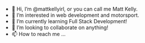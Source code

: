 - 👋 Hi, I’m @mattkellyirl, or you can call me Matt Kelly.
- 👀 I’m interested in web development and motorsport.
- 🌱 I’m currently learning Full Stack Development!
- 💞️ I’m looking to collaborate on anything!
- 📫 How to reach me ...

<!---
mattkellyirl/mattkellyirl is a ✨ special ✨ repository because its `README.md` (this file) appears on your GitHub profile.
You can click the Preview link to take a look at your changes.
--->
